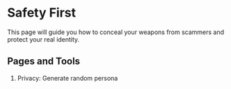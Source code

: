 # Safety First
This page will guide you how to conceal your weapons from scammers and protect your real identity.

## Pages and Tools
 1. Privacy: Generate random persona

